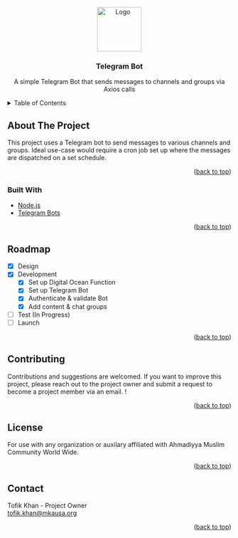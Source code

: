 <div id="top"></div>

<!-- PROJECT LOGO -->
<br />
<div align="center">
  <a href="https://waqfenau.us">
    <img src="https://upload.wikimedia.org/wikipedia/commons/8/82/Telegram_logo.svg" alt="Logo" width="100">
  </a>

<h3 align="center">Telegram Bot</h3>

  <p align="center">
    A simple Telegram Bot that sends messages to channels and groups via Axios calls
</div>

<!-- TABLE OF CONTENTS -->
<details>
  <summary>Table of Contents</summary>
  <ol>
    <li>
      <a href="#about-the-project">About The Project</a>
      <ul>
        <li><a href="#built-with">Built With</a></li>
      </ul>
    </li>
    <li><a href="#roadmap">Roadmap</a></li>
    <li><a href="#contributing">Contributing</a></li>
    <li><a href="#license">License</a></li>
    <li><a href="#contact">Contact</a></li>
    <li><a href="#acknowledgments">Acknowledgments</a></li>
  </ol>
</details>

<!-- ABOUT THE PROJECT -->

## About The Project

This project uses a Telegram bot to send messages to various channels and groups. Ideal use-case would require a cron job set up where the messages are dispatched on a set schedule.

<p align="right">(<a href="#top">back to top</a>)</p>

### Built With

- [Node.js](https://nodejs.org/)
- [Telegram Bots](https://core.telegram.org/bots)

<p align="right">(<a href="#top">back to top</a>)</p>

<!-- ROADMAP -->

## Roadmap

- [x] Design
- [x] Development
  - [x] Set up Digital Ocean Function
  - [x] Set up Telegram Bot
  - [x] Authenticate & validate Bot
  - [x] Add content & chat groups
- [ ] Test (In Progress)
- [ ] Launch

<p align="right">(<a href="#top">back to top</a>)</p>

<!-- CONTRIBUTING -->

## Contributing

Contributions and suggestions are welcomed. If you want to improve this project, please reach out to the project owner and submit a request to become a project member via an email. !

<p align="right">(<a href="#top">back to top</a>)</p>

<!-- LICENSE -->

## License

For use with any organization or auxilary affiliated with Ahmadiyya Muslim Community World Wide.

<p align="right">(<a href="#top">back to top</a>)</p>

<!-- CONTACT -->

## Contact

Tofik Khan - Project Owner\
tofik.khan@mkausa.org

<p align="right">(<a href="#top">back to top</a>)</p>
